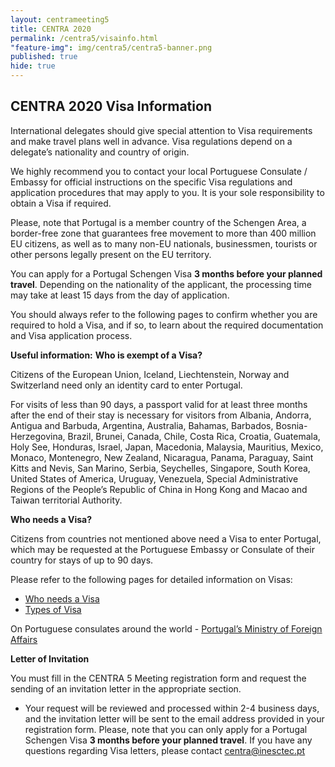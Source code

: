 ```yaml
---
layout: centrameeting5
title: CENTRA 2020
permalink: /centra5/visainfo.html
"feature-img": img/centra5/centra5-banner.png
published: true
hide: true
---
```


## CENTRA 2020 Visa Information

International delegates should give special attention to Visa requirements and make travel plans well in advance. Visa regulations depend on a delegate’s nationality and country of origin.

We highly recommend you to contact your local Portuguese Consulate / Embassy for official instructions on the specific Visa regulations and application procedures that may apply to you. It is your sole responsibility to obtain a Visa if required.

Please, note that Portugal is a member country of the Schengen Area, a border-free zone that guarantees free movement to more than 400 million EU citizens, as well as to many non-EU nationals, businessmen, tourists or other persons legally present on the EU territory.

You can apply for a Portugal Schengen Visa **3 months before your planned travel**. Depending on the nationality of the applicant, the processing time may take at least 15 days from the day of application.

You should always refer to the following pages to confirm whether you are required to hold a Visa, and if so, to learn about the required documentation and Visa application process.

**Useful information:**
**Who is exempt of a Visa?**

Citizens of the European Union, Iceland, Liechtenstein, Norway and Switzerland need only an identity card to enter Portugal.

For visits of less than 90 days, a passport valid for at least three months after the end of their stay is necessary for visitors from Albania, Andorra, Antigua and Barbuda, Argentina, Australia, Bahamas, Barbados, Bosnia-Herzegovina, Brazil, Brunei, Canada, Chile, Costa Rica, Croatia, Guatemala, Holy See, Honduras, Israel, Japan, Macedonia, Malaysia, Mauritius, Mexico, Monaco, Montenegro, New Zealand, Nicaragua, Panama, Paraguay, Saint Kitts and Nevis, San Marino, Serbia, Seychelles, Singapore, South Korea, United States of America, Uruguay, Venezuela, Special Administrative Regions of the People’s Republic of China in Hong Kong and Macao and Taiwan territorial Authority.

**Who needs a Visa?**

Citizens from countries not mentioned above need a Visa to enter Portugal, which may be requested at the Portuguese Embassy or Consulate of their country for stays of up to 90 days.

Please refer to the following pages for detailed information on Visas:

* [Who needs a Visa](https://www.vistos.mne.pt/en/short-stay-visas-schengen/general-information/who-needs-a-visa)  
* [Types of Visa](https://www.vistos.mne.pt/en/short-stay-visas-schengen/general-information/type-of-visas)

On Portuguese consulates around the world - [Portugal’s Ministry of Foreign Affairs](http://www.secomunidades.pt/web/guest/PostosConsulares)



**Letter of Invitation**

You must fill in the CENTRA 5 Meeting registration form and request the sending of an invitation letter in the appropriate section.  

* Your request will be reviewed and processed within 2-4 business days, and the invitation letter will be sent to the email address provided in your registration form. Please, note that you can only apply for a Portugal Schengen Visa **3 months before your planned travel**. If you have any questions regarding Visa letters, please contact centra@inesctec.pt

